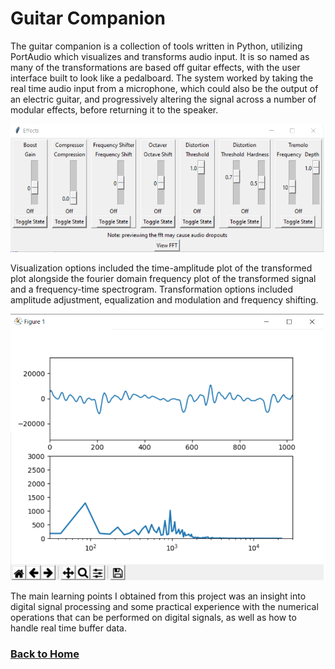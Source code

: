 # Guitar Companion

The guitar companion is a collection of tools written in Python, utilizing PortAudio which visualizes and transforms audio input. It is so named as many of the transformations are based off guitar effects, with the user interface built to look like a pedalboard. The system worked by taking the real time audio input from a microphone, which could also be the output of an electric guitar, and progressively altering the signal across a number of modular effects, before returning it to the speaker.

![Effects Board](\assets\images\eguitarmod\EffectsBoard.png)

Visualization options included the time-amplitude plot of the transformed plot alongside the fourier domain frequency plot of the transformed signal and a frequency-time spectrogram. Transformation options included amplitude adjustment, equalization and modulation and frequency shifting.

![Signal Visualizer](\assets\images\eguitarmod\SignalVisualizer.png)

The main learning points I obtained from this project was an insight into digital signal processing and some practical experience with the numerical operations that can be performed on digital signals, as well as how to handle real time buffer data.

### [Back to Home](/)

